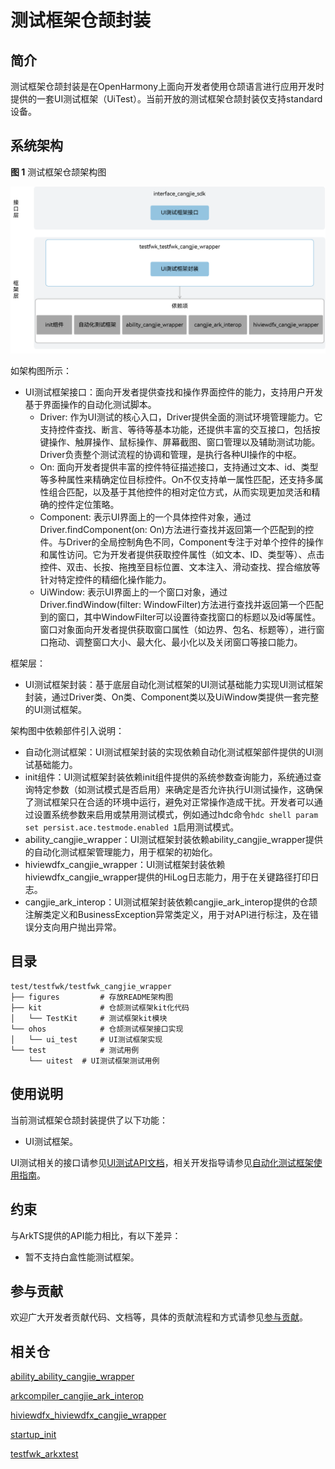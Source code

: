 # 测试框架仓颉封装

## 简介

测试框架仓颉封装是在OpenHarmony上面向开发者使用仓颉语言进行应用开发时提供的一套UI测试框架（UiTest）。当前开放的测试框架仓颉封装仅支持standard设备。

## 系统架构

**图 1**  测试框架仓颉架构图

![测试框架仓颉架构图](figures/testfwk_cangjie_wrapper_architecture_zh.png)

如架构图所示：

- UI测试框架接口：面向开发者提供查找和操作界面控件的能力，支持用户开发基于界面操作的自动化测试脚本。
  - Driver: 作为UI测试的核心入口，Driver提供全面的测试环境管理能力。它支持控件查找、断言、等待等基本功能，还提供丰富的交互接口，包括按键操作、触屏操作、鼠标操作、屏幕截图、窗口管理以及辅助测试功能。Driver负责整个测试流程的协调和管理，是执行各种UI操作的中枢。
  - On: 面向开发者提供丰富的控件特征描述接口，支持通过文本、id、类型等多种属性来精确定位目标控件。On不仅支持单一属性匹配，还支持多属性组合匹配，以及基于其他控件的相对定位方式，从而实现更加灵活和精确的控件定位策略。
  - Component: 表示UI界面上的一个具体控件对象，通过Driver.findComponent(on: On)方法进行查找并返回第一个匹配到的控件。与Driver的全局控制角色不同，Component专注于对单个控件的操作和属性访问。它为开发者提供获取控件属性（如文本、ID、类型等）、点击控件、双击、长按、拖拽至目标位置、文本注入、滑动查找、捏合缩放等针对特定控件的精细化操作能力。
  - UiWindow: 表示UI界面上的一个窗口对象，通过Driver.findWindow(filter: WindowFilter)方法进行查找并返回第一个匹配到的窗口，其中WindowFilter可以设置待查找窗口的标题以及id等属性。窗口对象面向开发者提供获取窗口属性（如边界、包名、标题等），进行窗口拖动、调整窗口大小、最大化、最小化以及关闭窗口等接口能力。

框架层：

- UI测试框架封装：基于底层自动化测试框架的UI测试基础能力实现UI测试框架封装，通过Driver类、On类、Component类以及UiWindow类提供一套完整的UI测试框架。

架构图中依赖部件引入说明：

- 自动化测试框架：UI测试框架封装的实现依赖自动化测试框架部件提供的UI测试基础能力。
- init组件：UI测试框架封装依赖init组件提供的系统参数查询能力，系统通过查询特定参数（如测试模式是否启用）来确定是否允许执行UI测试操作，这确保了测试框架只在合适的环境中运行，避免对正常操作造成干扰。开发者可以通过设置系统参数来启用或禁用测试模式，例如通过hdc命令`hdc shell param set persist.ace.testmode.enabled 1`启用测试模式。
- ability_cangjie_wrapper：UI测试框架封装依赖ability_cangjie_wrapper提供的自动化测试框架管理能力，用于框架的初始化。
- hiviewdfx_cangjie_wrapper：UI测试框架封装依赖hiviewdfx_cangjie_wrapper提供的HiLog日志能力，用于在关键路径打印日志。
- cangjie_ark_interop：UI测试框架封装依赖cangjie_ark_interop提供的仓颉注解类定义和BusinessException异常类定义，用于对API进行标注，及在错误分支向用户抛出异常。

## 目录

```
test/testfwk/testfwk_cangjie_wrapper
├── figures         # 存放README架构图
├── kit             # 仓颉测试框架kit化代码
│   └── TestKit     # 测试框架kit模块
└── ohos            # 仓颉测试框架接口实现
│   └── ui_test     # UI测试框架实现
└── test            # 测试用例
    └── uitest  # UI测试框架测试用例
```

## 使用说明

当前测试框架仓颉封装提供了以下功能：

- UI测试框架。

UI测试相关的接口请参见[UI测试API文档](https://gitcode.com/openharmony-sig/arkcompiler_cangjie_ark_interop/blob/master/doc/API_Reference/source_zh_cn/apis/TestKit/cj-apis-ui_test.md)，相关开发指导请参见[自动化测试框架使用指南](https://gitcode.com/openharmony-sig/arkcompiler_cangjie_ark_interop/blob/master/doc/Dev_Guide/source_zh_cn/application-test/cj-arkxtest-guidelines.md)。

## 约束

与ArkTS提供的API能力相比，有以下差异：

- 暂不支持白盒性能测试框架。

## 参与贡献

欢迎广大开发者贡献代码、文档等，具体的贡献流程和方式请参见[参与贡献](https://gitcode.com/openharmony/docs/blob/master/zh-cn/contribute/%E5%8F%82%E4%B8%8E%E8%B4%A1%E7%8C%AE.md)。

## 相关仓

[ability_ability_cangjie_wrapper](https://gitcode.com/openharmony-sig/ability_ability_cangjie_wrapper)

[arkcompiler_cangjie_ark_interop](https://gitcode.com/openharmony-sig/arkcompiler_cangjie_ark_interop)

[hiviewdfx_hiviewdfx_cangjie_wrapper](https://gitcode.com/openharmony-sig/hiviewdfx_hiviewdfx_cangjie_wrapper)

[startup_init](https://gitcode.com/openharmony/startup_init)

[testfwk_arkxtest](https://gitcode.com/openharmony/testfwk_arkxtest)
